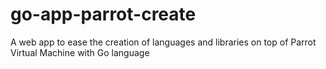 # go-app-parrot-create
A web app to ease the creation of languages and libraries on top of Parrot Virtual Machine with Go language
